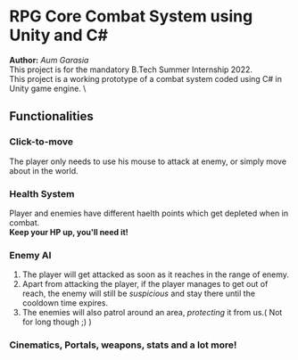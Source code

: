 # RPG Core Combat System using Unity and C#
**Author:** *Aum Garasia* \
This project is for the mandatory B.Tech Summer Internship 2022. \
This project is a working prototype of a combat system coded using C# in Unity game engine. \

## Functionalities

### Click-to-move 
The player only needs to use his mouse to attack at enemy, or simply move about in the world.

### Health System
Player and enemies have different haelth points which get depleted when in combat. \
**Keep your HP up, you'll need it!**

### Enemy AI
1. The player will get attacked as soon as it reaches in the range of enemy.
2. Apart from attacking the player, if the player manages to get out of reach, the enemy will still be *suspicious* and stay there until the cooldown time expires.
3. The enemies will also patrol around an area, *protecting* it from us.( Not for long though ;) )

### Cinematics, Portals, weapons, stats and a lot more!

